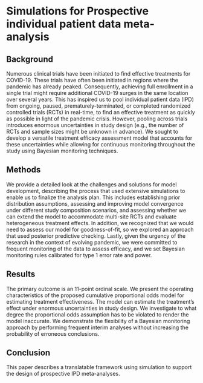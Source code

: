 # Simulations for Prospective individual patient data meta‐analysis
## Background
Numerous clinical trials have been initiated to find effective treatments for COVID-19. These trials have often been initiated in regions where the pandemic has already peaked. Consequently, achieving full enrollment in a single trial might require additional COVID-19 surges in the same location over several years. This has inspired us to pool individual patient data (IPD) from ongoing, paused, prematurely-terminated, or completed randomized controlled trials (RCTs) in real-time, to find an effective treatment as quickly as possible in light of the pandemic crisis. However, pooling across trials introduces enormous uncertainties in study design (e.g., the number of RCTs and sample sizes might be unknown in advance). We sought to develop a versatile treatment efficacy assessment model that accounts for these uncertainties while allowing for continuous monitoring throughout the study using Bayesian monitoring techniques.

## Methods
We provide a detailed look at the challenges and solutions for model development, describing the process that used extensive simulations to enable us to finalize the analysis plan. This includes establishing prior distribution assumptions, assessing and improving model convergence under different study composition scenarios, and assessing whether we can extend the model to accommodate multi-site RCTs and evaluate heterogeneous treatment effects. In addition, we recognized that we would need to assess our model for goodness-of-fit, so we explored an approach that used posterior predictive checking. Lastly, given the urgency of the research in the context of evolving pandemic, we were committed to frequent monitoring of the data to assess efficacy, and we set Bayesian monitoring rules calibrated for type 1 error rate and power.

## Results
The primary outcome is an 11-point ordinal scale. We present the operating characteristics of the proposed cumulative proportional odds model for estimating treatment effectiveness. The model can estimate the treatment’s effect under enormous uncertainties in study design. We investigate to what degree the proportional odds assumption has to be violated to render the model inaccurate. We demonstrate the flexibility of a Bayesian monitoring approach by performing frequent interim analyses without increasing the probability of erroneous conclusions.

## Conclusion
This paper describes a translatable framework using simulation to support the design of prospective IPD meta-analyses.
